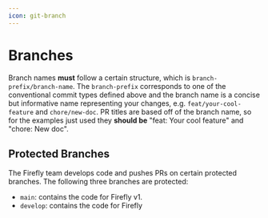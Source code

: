 ```yaml
---
icon: git-branch
---
```


# Branches

Branch names **must** follow a certain structure, which is `branch-prefix/branch-name`. The `branch-prefix` corresponds to one of the conventional commit types defined above and the branch name is a concise but informative name representing your changes, e.g. `feat/your-cool-feature` and `chore/new-doc`. PR titles are based off of the branch name, so for the examples just used they **should be** "feat: Your cool feature" and "chore: New doc".

## Protected Branches

The Firefly team develops code and pushes PRs on certain protected branches. The following three branches are protected:

-   `main`: contains the code for Firefly v1.
-   `develop`: contains the code for Firefly
